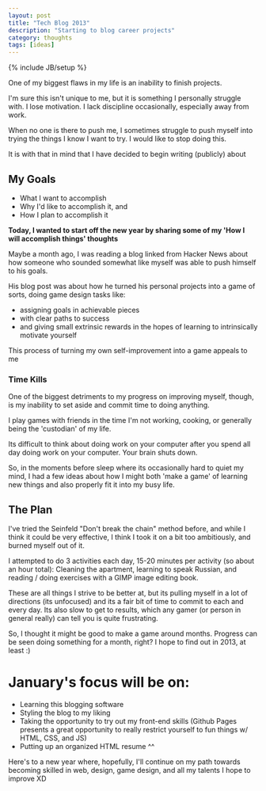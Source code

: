 ```yaml
---
layout: post
title: "Tech Blog 2013"
description: "Starting to blog career projects"
category: thoughts
tags: [ideas]
---
```

{% include JB/setup %}

One of my biggest flaws in my life is an inability to finish projects.

I'm sure this isn't unique to me, but it is something I personally struggle with. I lose motivation. I lack discipline occasionally, especially away from work.

When no one is there to push me, I sometimes struggle to push myself into trying the things I know I want to try. I would like to stop doing this.

It is with that in mind that I have decided to begin writing (publicly) about

## My Goals

- What I want to accomplish
- Why I'd like to accomplish it, and
- How I plan to accomplish it

**Today, I wanted to start off the new year by sharing some of my 'How I will accomplish things' thoughts**

Maybe a month ago, I was reading a blog linked from Hacker News about how someone who sounded somewhat like myself was able to push himself to his goals.

His blog post was about how he turned his personal projects into a game of sorts, doing game design tasks like:

- assigning goals in achievable pieces
- with clear paths to success
- and giving small extrinsic rewards in the hopes of learning to intrinsically motivate yourself

This process of turning my own self-improvement into a game appeals to me

### Time Kills

One of the biggest detriments to my progress on improving myself, though, is my inability to set aside and commit time to doing anything.

I play games with friends in the time I'm not working, cooking, or generally being the 'custodian' of my life.

Its difficult to think about doing work on your computer after you spend all day doing work on your computer. Your brain shuts down.

So, in the moments before sleep where its occasionally hard to quiet my mind, I had a few ideas about how I might both 'make a game' of learning new things and also properly fit it into my busy life.

## The Plan
I've tried the Seinfeld "Don't break the chain" method before, and while I think it could be very effective, I think I took it on a bit too ambitiously, and burned myself out of it.

I attempted to do 3 activities each day, 15-20 minutes per activity (so about an hour total): Cleaning the apartment, learning to speak Russian, and reading / doing exercises with a GIMP image editing book.

These are all things I strive to be better at, but its pulling myself in a lot of directions (its unfocused) and its a fair bit of time to commit to each and every day.
Its also slow to get to results, which any gamer (or person in general really) can tell you is quite frustrating.

So, I thought it might be good to make a game around months. Progress can be seen doing something for a month, right? I hope to find out in 2013, at least :)

# January's focus will be on:
 - Learning this blogging software
 - Styling the blog to my liking
 - Taking the opportunity to try out my front-end skills (Github Pages presents a great opportunity to really restrict yourself to fun things w/ HTML, CSS, and JS)
 - Putting up an organized HTML resume ^^

Here's to a new year where, hopefully, I'll continue on my path towards becoming skilled in web, design, game design, and all my talents I hope to improve XD